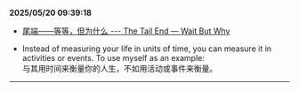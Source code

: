 
**2025/05/20 09:39:18**

- [尾端——等等，但为什么 --- The Tail End — Wait But Why](https://waitbutwhy.com/2015/12/the-tail-end.html)

- Instead of measuring your life in units of time, you can measure it in activities or events. To use myself as an example:<font class="notranslate immersive-translate-target-wrapper" data-immersive-translate-translation-element-mark="1" lang="zh-CN"><br><font class="notranslate immersive-translate-target-translation-theme-none immersive-translate-target-translation-block-wrapper-theme-none immersive-translate-target-translation-block-wrapper" data-immersive-translate-translation-element-mark="1"><font class="notranslate immersive-translate-target-inner immersive-translate-target-translation-theme-none-inner" data-immersive-translate-translation-element-mark="1">与其用时间来衡量你的人生，不如用活动或事件来衡量。</font></font></font>


---

